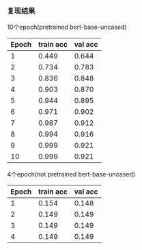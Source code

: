 ###  复现结果

10个epoch(pretrained bert-base-uncased)

| Epoch | train acc | val acc |
| ----- | --------- | ------- |
| 1     | 0.449     | 0.644   |
| 2     | 0.734     | 0.783   |
| 3     | 0.836     | 0.848   |
| 4     | 0.903     | 0.870   |
| 5     | 0.944     | 0.895   |
| 6     | 0.971     | 0.902   |
| 7     | 0.987     | 0.912   |
| 8     | 0.994     | 0.916   |
| 9     | 0.999     | 0.921   |
| 10    | 0.999     | 0.921   |

4个epoch(not pretrained bert-base-uncased)

| Epoch | train acc | val acc |
| ----- | --------- | ------- |
| 1     | 0.154     | 0.148   |
| 2     | 0.149     | 0.149   |
| 3     | 0.149     | 0.149   |
| 4     | 0.149     | 0.149   |

